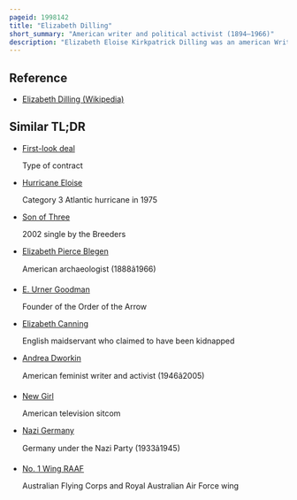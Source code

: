 ```yaml
---
pageid: 1998142
title: "Elizabeth Dilling"
short_summary: "American writer and political activist (1894–1966)"
description: "Elizabeth Eloise Kirkpatrick Dilling was an american Writer and political Activist. In 1934, she published the Red Network—A Who's Who and Handbook of Radicalism for Patriots, which catalogs over 1,300 suspected Communists and their Sympathizers. Her Books and Lectures established her as the leading female right-wing Activist of the 1930s and one of the most outspoken Critics of the new Deal that she called the Jew Deal. Dilling expressed Sympathy for nazi Germany in the Mid to late 1930s."
---
```


## Reference

- [Elizabeth Dilling (Wikipedia)](https://en.wikipedia.org/?curid=1998142)

## Similar TL;DR

- [First-look deal](/tldr/en/first-look-deal)

  Type of contract

- [Hurricane Eloise](/tldr/en/hurricane-eloise)

  Category 3 Atlantic hurricane in 1975

- [Son of Three](/tldr/en/son-of-three)

  2002 single by the Breeders

- [Elizabeth Pierce Blegen](/tldr/en/elizabeth-pierce-blegen)

  American archaeologist (1888â1966)

- [E. Urner Goodman](/tldr/en/e-urner-goodman)

  Founder of the Order of the Arrow

- [Elizabeth Canning](/tldr/en/elizabeth-canning)

  English maidservant who claimed to have been kidnapped

- [Andrea Dworkin](/tldr/en/andrea-dworkin)

  American feminist writer and activist (1946â2005)

- [New Girl](/tldr/en/new-girl)

  American television sitcom

- [Nazi Germany](/tldr/en/nazi-germany)

  Germany under the Nazi Party (1933â1945)

- [No. 1 Wing RAAF](/tldr/en/no-1-wing-raaf)

  Australian Flying Corps and Royal Australian Air Force wing

